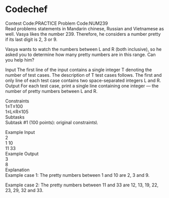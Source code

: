 # Codechef

Contest Code:PRACTICE  Problem Code:NUM239\
Read problems statements in Mandarin chinese, Russian and Vietnamese as well.
Vasya likes the number 239. Therefore, he considers a number pretty if its last digit is 2, 3 or 9.

Vasya wants to watch the numbers between L and R (both inclusive), so he asked you to determine how many pretty numbers are in this range. Can you help him?

Input
The first line of the input contains a single integer T denoting the number of test cases. The description of T test cases follows.
The first and only line of each test case contains two space-separated integers L and R.
Output
For each test case, print a single line containing one integer — the number of pretty numbers between L and R.

Constraints\
1≤T≤100\
1≤L≤R≤105\
Subtasks\
Subtask #1 (100 points): original constraints\

Example Input\
2\
1 10\
11 33\
Example Output\
3\
8\
Explanation\
Example case 1: The pretty numbers between 1 and 10 are 2, 3 and 9.

Example case 2: The pretty numbers between 11 and 33 are 12, 13, 19, 22, 23, 29, 32 and 33.
